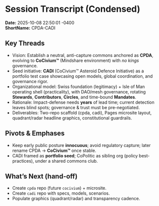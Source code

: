# Session Transcript (Condensed)

**Date:** 2025-10-08 22:50:01 -0400  
**ShortName:** CPDA-CADI

## Key Threads
- Vision: Establish a neutral, anti-capture commons anchored as **CPDA**, evolving to **CoCivium™** (Mindshare environment) with *no kings* governance.
- Seed initiative: **CADI** (CoCivium™ Asteroid Defence Initiative) as a portfolio test case showcasing open models, global coordination, and governance rigor.
- Organizational model: Swiss foundation (legitimacy) + Isle of Man operating shell (practicality), with DAO/mesh governance, rotating **Stewards**, **Contributors**, **Circles**, and time-bound **Mandates**.
- Rationale: Impact-defense needs **years** of lead time; current detection leaves blind spots; governance & trust must be pre-negotiated.
- Deliverables: Two-repo scaffold (cpda, cadi), Pages microsite layout, quadrant/radar headline graphics, constitutional guardrails.

## Pivots & Emphases
- Keep early public posture **innocuous**; avoid regulatory capture; later rename CPDA → **CoCivium™** once stable.
- CADI framed as **portfolio seed**; CoPolitic as sibling org (policy best-practices), under a shared commons club.

## What’s Next (hand-off)
- Create `cpda` repo (future `cocivium`) + microsite.
- Create `cadi` repo with specs, models, scenarios.
- Populate graphics (quadrant/radar) and transparency cadence.
